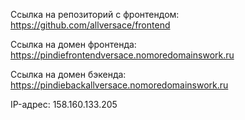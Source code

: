 Ссылка на репозиторий с фронтендом: https://github.com/allversace/frontend

Ссылка на домен фронтенда: https://pindiefrontendversace.nomoredomainswork.ru

Ссылка на домен бэкенда: https://pindiebackallversace.nomoredomainswork.ru

IP-адрес: 158.160.133.205
